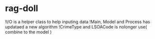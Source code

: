 # rag-doll
!I/O is a helper class to help inputing data 
!Main, Model and Process has updataed a new algorithm
!CrimeType and LSOACode is nolonger use( combine to the model )
